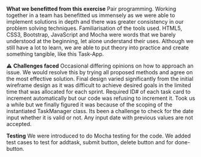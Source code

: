  **What we benefitted from this exercise**
Pair programming. Working together in a team has benefitted us immensely as we were able to implement solutions in depth and there was greater consistency in our problem solving techniques.
Familiarisation of the tools used. HTML5, CSS3, Bootstrap, JavaScript and Mocha were words that we barely understood at the beginning, let alone understand their uses. Although we still have a lot to learn, we are able to put theory into practice and create something tangible, like this Task-App.


⚠️ **Challenges faced**
Occasional differing opinions on how to approach an issue. We would resolve this by trying all proposed methods and agree on the most effective solution.
Final design varied significantly from the initial wireframe design as it was difficult to achieve desired goals in the limited time that was allocated for each sprint.
Required ID# of each task card to increment automatically but our code was refusing to increment it. Took us a while but we finally figured it was because of the scoping of the instantiated TaskManager class.
Its been a challenge to check for the date input whether it is valid or not. Any input date with previous values are not accepted.

**Testing**
We were introduced to do Mocha testing for the code. We added test cases to test for addtask, submit button, delete button and for done-button.
